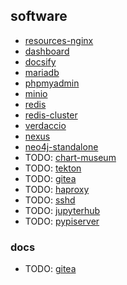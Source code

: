 ## software
* [resources-nginx](resources-nginx.md)
* [dashboard](dashboard.md)
* [docsify](docsify.md)
* [mariadb](mariadb.md)
* [phpmyadmin](phpmyadmin.md)
* [minio](minio.md)
* [redis](redis.md)
* [redis-cluster](redis-cluster.md)
* [verdaccio](verdaccio.md)
* [nexus](nexus.md)
* [neo4j-standalone](neo4j-standalone.md)
* TODO: [chart-museum](chart-museum.md)
* TODO: [tekton](tekton.md)
* TODO: [gitea](gitea.md)
* TODO: [haproxy](haproxy.md)
* TODO: [sshd](sshd.md)
* TODO: [jupyterhub](jupyterhub.md)
* TODO: [pypiserver](pypiserver.md)

### docs
* TODO: [gitea](docs/gitea/README.md)
